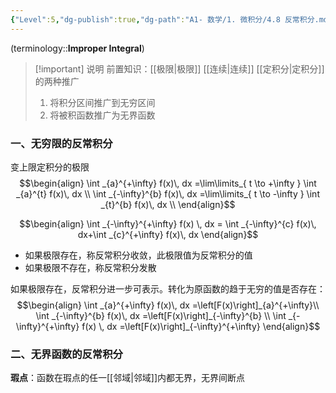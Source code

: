 ```yaml
---
{"Level":5,"dg-publish":true,"dg-path":"A1- 数学/1. 微积分/4.8 反常积分.md","permalink":"/A1- 数学/1. 微积分/4.8 反常积分/","dgPassFrontmatter":true,"noteIcon":"","created":"2024-09-17T18:25:52.000+08:00","updated":"2025-06-13T17:28:49.000+08:00"}
---
```


(terminology::**Improper Integral**)
> [!important] 说明
> 前置知识：[[极限\|极限]]   [[连续\|连续]]
> [[定积分\|定积分]]的两种推广
> 1. 将积分区间推广到无穷区间
> 2. 将被积函数推广为无界函数

### 一、无穷限的反常积分
变上限定积分的极限
$$\begin{align}
\int _{a}^{+\infty} f(x)\, dx  =\lim\limits_{ t \to +\infty } \int _{a}^{t} f(x)\, dx \\
\int _{-\infty}^{b} f(x)\, dx  =\lim\limits_{ t \to -\infty } \int _{t}^{b} f(x)\, dx \\
\end{align}$$

$$\begin{align}
\int _{-\infty}^{+\infty} f(x) \, dx  = \int _{-\infty}^{c} f(x)\, dx+\int _{c}^{+\infty} f(x)\, dx
\end{align}$$

- 如果极限存在，称反常积分收敛，此极限值为反常积分的值
- 如果极限不存在，称反常积分发散

如果极限存在，反常积分进一步可表示。转化为原函数的趋于无穷的值是否存在：
$$\begin{align}
\int _{a}^{+\infty} f(x)\, dx  =\left[F(x)\right]_{a}^{+\infty}\\
\int _{-\infty}^{b} f(x)\, dx  =\left[F(x)\right]_{-\infty}^{b} \\
\int _{-\infty}^{+\infty} f(x) \, dx  =\left[F(x)\right]_{-\infty}^{+\infty}
\end{align}$$

### 二、无界函数的反常积分
**瑕点**：函数在瑕点的任一[[邻域\|邻域]]内都无界，无界间断点


